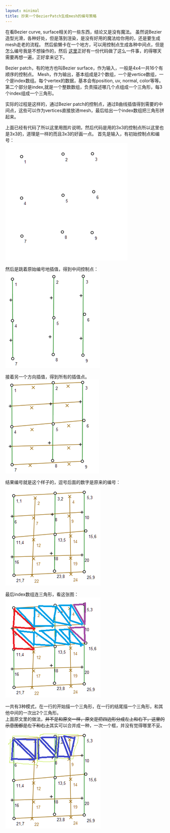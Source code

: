 ```yaml
---
layout: minimal
title: 抄来一个BezierPatch生成mesh的编号策略
---
```


在看Bezier curve, surface相关的一些东西，结论又是没有魔法。
虽然说Bezier造型光滑，各种好处，但是落到渲染，是没有好用的魔法给你用的，还是要生成mesh走老的流程。
然后偷懒卡在一个地方，可以用控制点生成各种中间点，但是怎么编号我是不想操作的，然后 [这里][numbering]正好有一份代码做了这么一件事，的得哪天需要再想一遍，正好拿来记下。

Bezier patch，有的地方也叫Bezier surface，作为输入，一般是4x4一共16个有顺序的控制点。
Mesh，作为输出，基本组成是2个数组，一个是vertice数组，一个是index数组。每个vertex的数据，基本会有position, uv, normal, color等等。第二个部分是index,就是一个整数数组，负责描述哪几个点组成一个三角形，每3个index组成一个三角形。

实际的过程是这样的，通过Bezier patch的控制点，通过B曲线插值得到需要的中间点，这些可以作为vertices直接放进mesh，最后给出一个index数组把三角形拼起来。


上面已经有代码了所以这里用图片说明，然后代码是用的3x3的控制点所以这里也是3x3的，道理是一样的而且3x3的好画一点。
首先是输入，有初始控制点和编号：  
![](/img/Bezier/bezier0.png)


然后是跳着原始编号地插值，得到中间控制点：  
![](/img/Bezier/bezier1.png)


接着另一个方向插值，得到所有的插值点。  
![](/img/Bezier/bezier2.png)


结果编号就是这个样子的，逗号后面的数字是原来的编号：  
![](/img/Bezier/bezier3.png)

最后index数组连三角形，看这张图：  
![](/img/Bezier/bezier4.png)


一共有3种模式，在一行的开始描一个三角形，在一行的结尾描一个三角形，和其他中间的一次出2个三角形。  
上面原文里的做法，~~并不是和原文一样，原文是把四边形分成左上和右下，这里的示意图都是左下和右上~~其实可以合并成一种，一次一个框，并没有觉得哪里不妥。  
![](/img/Bezier/bezier5.png)

[numbering]: https://gist.github.com/mikezila/6912950